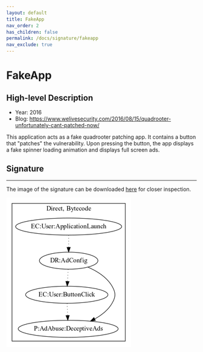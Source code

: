 ```yaml
---
layout: default
title: FakeApp
nav_order: 2
has_children: false
permalink: /docs/signature/fakeapp
nav_exclude: true
---
```


# FakeApp

## High-level Description

* Year: 2016
* Blog: https://www.welivesecurity.com/2016/08/15/quadrooter-unfortunately-cant-patched-now/

This application acts as a fake quadrooter patching app. It contains a button that "patches" the vulnerability. Upon pressing the button, the app displays a fake spinner loading animation and displays full screen ads.

## Signature
---

The image of the signature can be downloaded [here](../../img/signatures/FakeApp.png) for closer inspection.

![](../../img/signatures/FakeApp.png)
